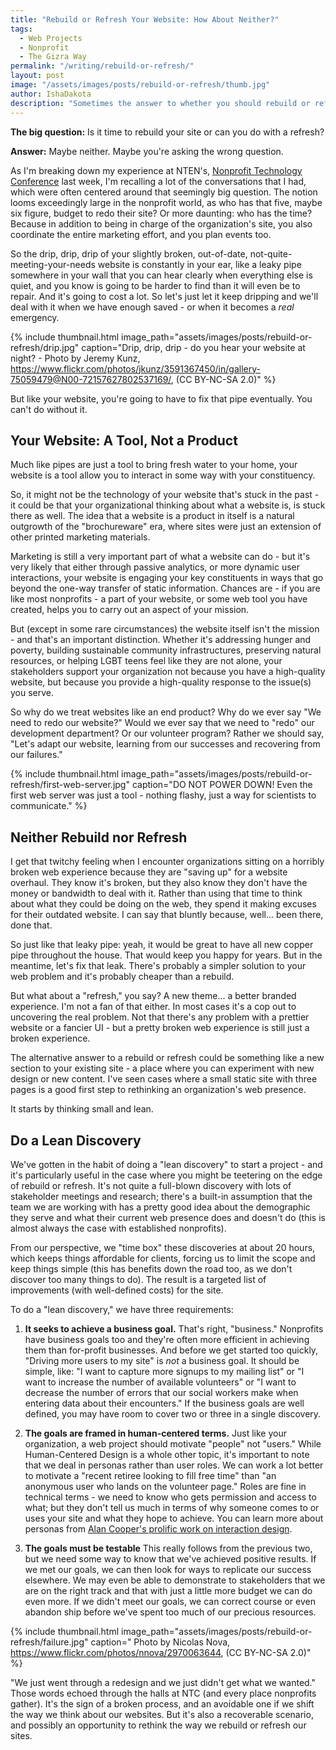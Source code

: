 ```yaml
---
title: "Rebuild or Refresh Your Website: How About Neither?"
tags:
  - Web Projects
  - Nonprofit
  - The Gizra Way
permalink: "/writing/rebuild-or-refresh/"
layout: post  
image: "/assets/images/posts/rebuild-or-refresh/thumb.jpg"   
author: IshaDakota  
description: "Sometimes the answer to whether you should rebuild or refresh your website is neither - a lean discovery can help you out."
---
```


**The big question:** Is it time to rebuild your site or can you do with a refresh?

**Answer:** Maybe neither. Maybe you're asking the wrong question.

As I'm breaking down my experience at NTEN's, [Nonprofit Technology Conference](https://www.nten.org/ntc/) last week, I'm recalling a lot of the conversations that I had, which were often centered around that seemingly big question. The notion looms exceedingly large in the nonprofit world, as who has that five, maybe six figure, budget to redo their site? Or more daunting: who has the time? Because in addition to being in charge of the organization's site, you also coordinate the entire marketing effort, and you plan events too.

<!-- more -->

So the drip, drip, drip of your slightly broken, out-of-date, not-quite-meeting-your-needs website is constantly in your ear, like a leaky pipe somewhere in your wall that you can hear clearly when everything else is quiet, and you know is going to be harder to find than it will even be to repair. And it's going to cost a lot. So let's just let it keep dripping and we'll deal with it when we have enough saved - or when it becomes a *real* emergency.

{% include thumbnail.html image_path="assets/images/posts/rebuild-or-refresh/drip.jpg" caption="Drip, drip, drip - do you hear your website at night? - Photo by Jeremy Kunz, https://www.flickr.com/photos/jkunz/3591367450/in/gallery-75059479@N00-72157627802537169/,  (CC BY-NC-SA 2.0)" %}

But like your website, you're going to have to fix that pipe eventually. You can't do without it.

## Your Website: A Tool, Not a Product

Much like pipes are just a tool to bring fresh water to your home, your website is a tool allow you to interact in some way with your constituency.

So, it might not be the technology of your website that's stuck in the past - it could be that your organizational thinking about what a website is, is stuck there as well. The idea that a website is a product in itself is a natural outgrowth of the "brochureware" era, where sites were just an extension of other printed marketing materials.

Marketing is still a very important part of what a website can do - but it's very likely that either through passive analytics, or more dynamic user interactions, your website is engaging your key constituents in ways that go beyond the one-way transfer of static information. Chances are - if you are like most nonprofits - a part of your website, or some web tool you have created, helps you to  carry out an aspect of your mission.

But (except in some rare circumstances) the website itself isn't the mission - and that's an important distinction. Whether it's addressing hunger and poverty, building sustainable community infrastructures, preserving natural resources, or helping LGBT teens feel like they are not alone, your stakeholders support your organization not because you have a high-quality website, but because you provide a high-quality response to the issue(s) you serve.

So why do we treat websites like an end product? Why do we ever say "We need to redo our website?" Would we ever say that we need to "redo" our development department? Or our volunteer program? Rather we should say, "Let's adapt our website, learning from our successes and recovering from our failures."

{% include thumbnail.html image_path="assets/images/posts/rebuild-or-refresh/first-web-server.jpg" caption="DO NOT POWER DOWN! Even the first web server was just a tool - nothing flashy, just a way for scientists to communicate." %}

## Neither Rebuild nor Refresh

I get that twitchy feeling when I encounter organizations sitting on a horribly broken web experience because they are "saving up" for a website overhaul. They know it's broken, but they also know they don't have the money or bandwidth to deal with it. Rather than using that time to think about what they could be doing on the web, they spend it making excuses for their outdated website. I can say that bluntly because, well... been there, done that.

So just like that leaky pipe: yeah, it would be great to have all new copper pipe throughout the house. That would keep you happy for years. But in the meantime, let's fix that leak. There's probably a simpler solution to your web problem and it's probably cheaper than a rebuild.

But what about a "refresh," you say? A new theme... a better branded experience. I'm not a fan of that either. In most cases it's a cop out to uncovering the real problem. Not that there's any problem with a prettier website or a fancier UI - but a pretty broken web experience is still just a broken experience.

The alternative answer to a rebuild or refresh could be something like a new section to your existing site - a place where you can experiment with new design or new content. I've seen cases where a small static site with three pages is a good first step to rethinking an organization's web presence.

It starts by thinking small and lean.

## Do a Lean Discovery

We've gotten in the habit of doing a "lean discovery" to start a project - and it's particularly useful in the case where you might be teetering on the edge of rebuild or refresh. It's not quite a full-blown discovery with lots of stakeholder meetings and research; there's a built-in assumption that the team we are working with has a pretty good idea about the demographic they serve and what their current web presence does and doesn't do (this is almost always the case with established nonprofits).

From our perspective, we "time box" these discoveries at about 20 hours, which keeps things affordable for clients, forcing us to limit the scope and keep things simple (this has benefits down the road too, as we don't discover too many things to do). The result is a targeted list of improvements (with well-defined costs) for the site.

To do a "lean discovery," we have three requirements:

1. **It seeks to achieve a business goal.** That's right, "business." Nonprofits have business goals too and they're often more efficient in achieving them than for-profit businesses. And before we get started too quickly, "Driving more users to my site" is *not* a business goal. It should be simple, like: "I want to capture more signups to my mailing list" or "I want to increase the number of available volunteers" or "I want to decrease the number of errors that our social workers make when entering data about their encounters." If the business goals are well defined, you may have room to cover two or three in a single discovery.

2. **The goals are framed in human-centered terms.** Just like your organization, a web project should motivate "people" not "users." While Human-Centered Design is a whole other topic, it's important to note that we deal in personas rather than user roles. We can work a lot better to motivate a "recent retiree looking to fill free time" than "an anonymous user who lands on the volunteer page." Roles are fine in technical terms - we need to know who gets permission and access to what; but they don't tell us much in terms of why someone comes to or uses your site and what they hope to achieve. You can learn more about personas from [Alan Cooper's prolific work on interaction design](https://www.cooper.com/journal/2001/08/perfecting_your_personas).

3. **The goals must be testable** This really follows from the previous two, but we need some way to know that we've achieved positive results. If we met our goals, we can then look for ways to replicate our success elsewhere. We may even be able to demonstrate to stakeholders that we are on the right track and that with just a little more budget we can do even more. If we didn't meet our goals, we can correct course or even abandon ship before we've spent too much of our precious resources.

{% include thumbnail.html image_path="assets/images/posts/rebuild-or-refresh/failure.jpg" caption=" Photo by Nicolas Nova, https://www.flickr.com/photos/nnova/2970063644,  (CC BY-NC-SA 2.0)" %}

 "We just went through a redesign and we just didn't get what we wanted." Those words echoed through the halls at NTC (and every place nonprofits gather). It's the sign of a broken process, and an avoidable one if we shift the way we think about our websites. But it's also a recoverable scenario, and possibly an opportunity to rethink the way we rebuild or refresh our sites.
